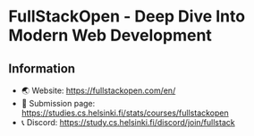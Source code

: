 # FullStackOpen - Deep Dive Into Modern Web Development

## Information

- 🌏 Website: https://fullstackopen.com/en/
- 💾 Submission page: https://studies.cs.helsinki.fi/stats/courses/fullstackopen
- 📞 Discord: https://study.cs.helsinki.fi/discord/join/fullstack
